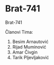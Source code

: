 # Brat-741
Brat-741

Članovi Tima:
1. Besim Arnautović
2. Rijad Muminović
3. Amar Čivgin
4. Tarik Pljevljaković
